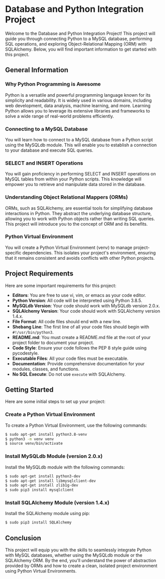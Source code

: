 # Database and Python Integration Project

Welcome to the Database and Python Integration Project! This project will guide you through connecting Python to a MySQL database, performing SQL operations, and exploring Object-Relational Mapping (ORM) with SQLAlchemy. Below, you will find important information to get started with this project.

## General Information

### Why Python Programming is Awesome

Python is a versatile and powerful programming language known for its simplicity and readability. It is widely used in various domains, including web development, data analysis, machine learning, and more. Learning Python allows you to leverage its extensive libraries and frameworks to solve a wide range of real-world problems efficiently.

### Connecting to a MySQL Database

You will learn how to connect to a MySQL database from a Python script using the MySQLdb module. This will enable you to establish a connection to your database and execute SQL queries.

### SELECT and INSERT Operations

You will gain proficiency in performing SELECT and INSERT operations on MySQL tables from within your Python scripts. This knowledge will empower you to retrieve and manipulate data stored in the database.

### Understanding Object Relational Mappers (ORMs)

ORMs, such as SQLAlchemy, are essential tools for simplifying database interactions in Python. They abstract the underlying database structure, allowing you to work with Python objects rather than writing SQL queries. This project will introduce you to the concept of ORM and its benefits.

### Python Virtual Environment

You will create a Python Virtual Environment (venv) to manage project-specific dependencies. This isolates your project's environment, ensuring that it remains consistent and avoids conflicts with other Python projects.

## Project Requirements

Here are some important requirements for this project:

- **Editors**: You are free to use vi, vim, or emacs as your code editor.
- **Python Version**: All code will be interpreted using Python 3.8.5.
- **MySQLdb Version**: Your code should work with MySQLdb version 2.0.x.
- **SQLAlchemy Version**: Your code should work with SQLAlchemy version 1.4.x.
- **File Format**: All code files should end with a new line.
- **Shebang Line**: The first line of all your code files should begin with `#!/usr/bin/python3`.
- **README.md**: You must create a README.md file at the root of your project folder to document your project.
- **Code Style**: Ensure your code follows the PEP 8 style guide using pycodestyle.
- **Executable Files**: All your code files must be executable.
- **Documentation**: Provide comprehensive documentation for your modules, classes, and functions.
- **No SQL Execute**: Do not use `execute` with SQLAlchemy.

## Getting Started

Here are some initial steps to set up your project:

### Create a Python Virtual Environment

To create a Python Virtual Environment, use the following commands:

```bash
$ sudo apt-get install python3.8-venv
$ python3 -m venv venv
$ source venv/bin/activate
```

### Install MySQLdb Module (version 2.0.x)

Install the MySQLdb module with the following commands:

```bash
$ sudo apt-get install python3-dev
$ sudo apt-get install libmysqlclient-dev
$ sudo apt-get install zlib1g-dev
$ sudo pip3 install mysqlclient
```

### Install SQLAlchemy Module (version 1.4.x)

Install the SQLAlchemy module using pip:

```bash
$ sudo pip3 install SQLAlchemy
```

## Conclusion

This project will equip you with the skills to seamlessly integrate Python with MySQL databases, whether using the MySQLdb module or the SQLAlchemy ORM. By the end, you'll understand the power of abstraction provided by ORMs and how to create a clean, isolated project environment using Python Virtual Environments.

